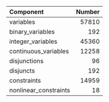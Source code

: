 | Component             |   Number |
|:----------------------|---------:|
| variables             |    57810 |
| binary_variables      |      192 |
| integer_variables     |    45360 |
| continuous_variables  |    12258 |
| disjunctions          |       96 |
| disjuncts             |      192 |
| constraints           |    14959 |
| nonlinear_constraints |       18 |